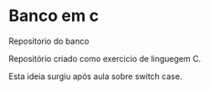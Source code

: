 # Banco em c
 Repositorio do banco

 Repositório criado como exercicio de linguegem C.

 Esta ideia surgiu após aula sobre switch case.